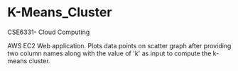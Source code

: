 # K-Means_Cluster
CSE6331- Cloud Computing

AWS EC2 Web application.
Plots data points on scatter graph after providing two column names along with the value of 'k' as input to compute the k-means cluster.


